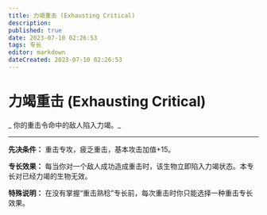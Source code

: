 ```yaml
---
title: 力竭重击 (Exhausting Critical)
description: 
published: true
date: 2023-07-10 02:26:53
tags: 专长
editor: markdown
dateCreated: 2023-07-10 02:26:53
---
```


# 力竭重击 (Exhausting Critical)

_ 你的重击令命中的敌人陷入力竭。_

* * *

**先决条件：** 重击专攻，疲乏重击，基本攻击加值+15。

**专长效果：** 每当你对一个敌人成功造成重击时，该生物立即陷入力竭状态。本专长对已经力竭的生物无效。

**特殊说明：** 在没有掌握“重击熟稔”专长前，每次重击时你只能选择一种重击专长效果。

